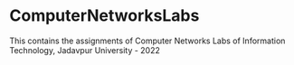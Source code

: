 # ComputerNetworksLabs

This contains the assignments of Computer Networks Labs of Information Technology, Jadavpur University - 2022